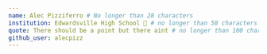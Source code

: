 ```yaml
---
name: Alec Pizziferro # No longer than 28 characters
institution: Edwardsville High School 🚩 # no longer than 58 characters
quote: There should be a point but there aint # no longer than 100 characters, avoid using quotes(") to guarantee the format remains the same.
github_user: alecpizz
---
```

